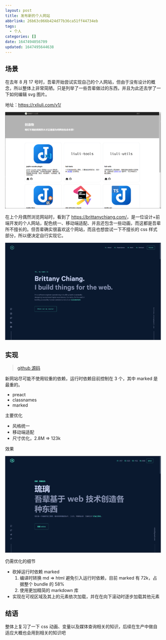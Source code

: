 ```yaml
---
layout: post
title: 发布新的个人网站
abbrlink: 26b63c066b424d77b36ca51ff44734eb
tags:
  - 个人
categories: []
date: 1647494056709
updated: 1647495644638
---
```


## 场景

在去年 8 月 17 号时，吾辈开始尝试实现自己的个人网站，但由于没有设计的概念，所以整体上非常简陋。只是列举了一些吾辈做过的东西，并且为此还去学了一下如何编辑 svg 图片。

地址：<https://rxliuli.com/v1/>

![1647494876265](/resources/4d805cc68bb14494ace6f3c5bd838a58.png)

在上个月偶然浏览网站时，看到了 <https://brittanychiang.com/>，是一位设计+前端开发的个人网站，配色统一、移动端适配、并且还包含一些动画，而这都是吾辈所不擅长的。但吾辈确实很喜欢这个网站，而且也想尝试一下不擅长的 css 样式部分，所以便决定自行实现它。

![1647494910271](/resources/1fe055ba0cb04139b1718147408f0e0a.png)

## 实现

> [github 源码](https://github.com/rxliuli/rxliuli/tree/master/apps/v2)

新网站尽可能不使用较重的依赖，运行时依赖目前控制在 3 个，其中 marked 是最重的。

- preact
- classnames
- marked

主要优化

- 风格统一
- 移动端适配
- 尺寸优化，2.8M => 123k

效果

![1647494844779](/resources/980813eabf7649c999c1387ff2da41ae.png)

仍需优化的细节

- 砍掉运行时依赖 marked
  1. 编译时转换 md => html 避免引入运行时依赖，目前 marked 有 72k，占据整个 bundle 的 58%
  2. 使用更加精简的 markdown 库
- 实现在可视区域及其上的元素依次加载，并在在向下滚动时逐步加载其他元素

## 结语

整体上复习了一下 css 动画、变量以及媒体查询相关的知识，后续在生产中做自适应大概也会用到相关的知识吧
